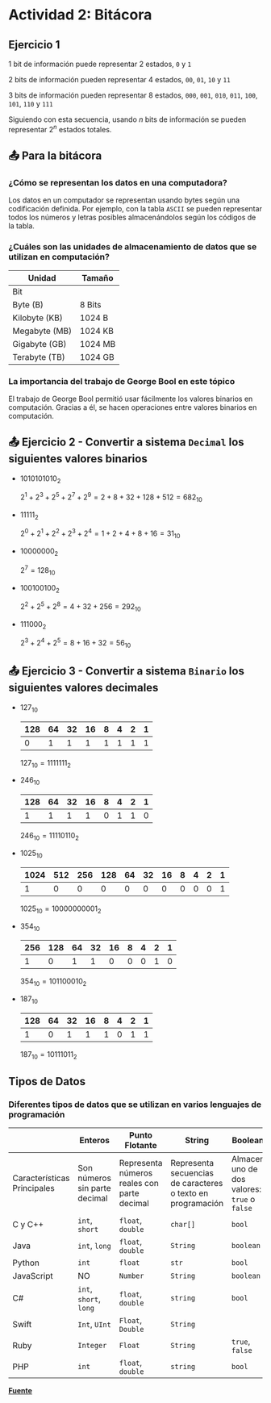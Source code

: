 # Actividad 2: Bitácora

## Ejercicio 1

1 bit de información puede representar 2 estados, `0` y `1`

2 bits de información pueden representar 4 estados, `00`, `01`, `10` y `11`

3 bits de información pueden representar 8 estados, `000`, `001`, `010`, `011`, `100`, `101`, `110` y `111`

Siguiendo con esta secuencia, usando $n$ bits de información se pueden representar $2^{n}$ estados totales.

## 📤 Para la bitácora

### ¿Cómo se representan los datos en una computadora?

Los datos en un computador se representan usando bytes según una codificación definida. Por ejemplo, con la tabla `ASCII` se pueden representar todos los números y letras posibles almacenándolos según los códigos de la tabla.

### ¿Cuáles son las unidades de almacenamiento de datos que se utilizan en computación?

|Unidad|Tamaño|
|------|------|
|Bit||
|Byte (B)|8 Bits|
|Kilobyte (KB)|1024 B|
|Megabyte (MB)|1024 KB|
|Gigabyte (GB)|1024 MB|
|Terabyte (TB)|1024 GB|

### La importancia del trabajo de George Bool en este tópico

El trabajo de George Bool permitió usar fácilmente los valores binarios en computación. Gracias a él, se hacen operaciones entre valores binarios en computación.

## 📤 Ejercicio 2 - Convertir a sistema `Decimal` los siguientes valores binarios

- $1010101010_2$

  $2^{1}+2^{3}+2^{5}+2^{7}+2^{9}=2+8+32+128+512=682_{10}$

- $11111_2$

  $2^{0}+2^{1}+2^{2}+2^{3}+2^{4}=1+2+4+8+16=31_{10}$

- $10000000_2$

  $2^{7}=128_{10}$

- $100100100_2$

  $2^{2}+2^{5}+2^{8}=4+32+256=292_{10}$

- $111000_2$

  $2^{3}+2^{4}+2^{5}=8+16+32=56_{10}$

## 📤 Ejercicio 3 - Convertir a sistema `Binario` los siguientes valores decimales

- $127_{10}$

  |128|64|32|16|8|4|2|1|
  |---|--|--|--|-|-|-|-|
  |0|1|1|1|1|1|1|1|
  
  $127_{10}=111 1111_2$

- $246_{10}$

  |128|64|32|16|8|4|2|1|
  |---|--|--|--|-|-|-|-|
  |1|1|1|1|0|1|1|0|
  
  $246_{10}=1111 0110_{2}$

- $1025_{10}$

  |1024|512|256|128|64|32|16|8|4|2|1|
  |----|---|---|---|--|--|--|-|-|-|-|
  |1|0|0|0|0|0|0|0|0|0|1|

  $1025_{10}=100 0000 0001_{2}$

- $354_{10}$

  |256|128|64|32|16|8|4|2|1|
  |---|---|--|--|--|-|-|-|-|
  |1|0|1|1|0|0|0|1|0|

  $354_{10}=1 0110 0010_{2}$

- $187_{10}$

  |128|64|32|16|8|4|2|1|
  |---|--|--|--|-|-|-|-|
  |1|0|1|1|1|0|1|1|

  $187_{10}=1011 1011_{2}$

## Tipos de Datos

### Diferentes tipos de datos que se utilizan en varios lenguajes de programación

||Enteros|Punto Flotante|String|Booleano|Char|
|-|------|--------------|------|--------|----|
|Características Principales|Son números sin parte decimal|Representa números reales con parte decimal|Representa secuencias de caracteres o texto en programación|Almacena uno de dos valores: `true` o `false`|Representa un sólo carácter alfanumérico|
|C y C++|`int`, `short`|`float`, `double`|`char[]`|`bool`|`char`|
|Java|`int`, `long`|`float`, `double`|`String`|`boolean`|`char`|
|Python|`int`|`float`|`str`|`bool`|NO|
|JavaScript|NO|`Number`|`String`|`boolean`|NO|
|C#|`int`, `short`, `long`|`float`, `double`|`string`|`bool`|`char`|
|Swift|`Int`, `UInt`|`Float`, `Double`|`String`||`Character`|
|Ruby|`Integer`|`Float`|`String`|`true`, `false`|`char`|
|PHP|`int`|`float`, `double`|`string`|`bool`|`char`|

[**Fuente**](https://www.apinem.com/tipos-de-datos-programacion)
